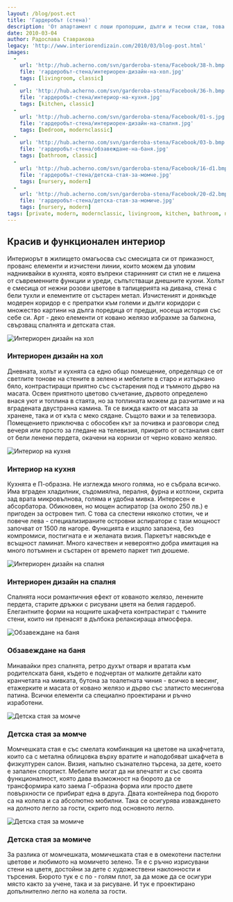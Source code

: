 ```yaml
---
layout: /blog/post.ect
title: 'Гардеробът (стена)'
description: 'От апартамент с лоши пропорции, дълги и тесни стаи, това жилище се превръща не само в функционално и удобно място за живеене, а в дом, събрал в себе си аристократична елегантност, спокойствие и уют'
date: 2010-03-04
author: Радослава Ставракова
legacy: 'http://www.interiorendizain.com/2010/03/blog-post.html'
images:
  -
    url: 'http://hub.acherno.com/svn/garderoba-stena/Facebook/38-h.bmp'
    file: 'гардеробът-стена/интериорен-дизайн-на-хол.jpg'
    tags: [livingroom, classic]
  -
    url: 'http://hub.acherno.com/svn/garderoba-stena/Facebook/36-h.bmp'
    file: 'гардеробът-стена/интериор-на-кухня.jpg'
    tags: [kitchen, classic]
  -
    url: 'http://hub.acherno.com/svn/garderoba-stena/Facebook/01-s.jpg'
    file: 'гардеробът-стена/интериорен-дизайн-на-спалня.jpg'
    tags: [bedroom, modernclassic]
  -
    url: 'http://hub.acherno.com/svn/garderoba-stena/Facebook/03-b.bmp'
    file: 'гардеробът-стена/обзавеждане-на-баня.jpg'
    tags: [bathroom, classic]
  -
    url: 'http://hub.acherno.com/svn/garderoba-stena/Facebook/16-d1.bmp'
    file: 'гардеробът-стена/детска-стая-за-момче.jpg'
    tags: [nursery, modern]
  -
    url: 'http://hub.acherno.com/svn/garderoba-stena/Facebook/20-d2.bmp'
    file: 'гардеробът-стена/детска-стая-за-момиче.jpg'
    tags: [nursery, modern]
tags: [private, modern, modernclassic, livingroom, kitchen, bathroom, nursery, bedroom]
---
```

## Красив и **функционален интериор**
Интериорът в жилището омагьосва със смесицата си от приказност, прованс елементи и изчистени линии, които можем да уловим надниквайки в кухнята, която въпреки старинният си стил не е лишена от съвременните функции и уреди, съпътстващи днешните кухни. Холът е смесица от нежни розови цветове в тапицерията на дивана, стена с бели тухли и елементите от състарен метал. Изчистеният и донякъде модерен коридор е с препратки към големи и дълги коридори с множество картини на дълга поредица от предци, носеща история със себе си. Арт - деко елементи от ковано желязо избрахме за балкона, свързващ спалнята и детската стая. 

![Интериорен дизайн на хол](гардеробът-стена/интериорен-дизайн-на-хол.jpg)
### Интериорен дизайн на **хол**

Дневната, холът и кухнята са едно общо помещение, определящо се от светлите тонове на стените в зелено и мебелите в старо и изтъркано бяло, контрастиращи приятно със състарения под и тъмното дърво на масата. Освен приятното  цветово съчетание, дървото определено внася уют и топлина в стаята, но за топлината можем да разчитаме и на вградената двустранна камина. Тя се вижда както от масата за хранене, така и от къта с меко сядане. Същото важи и за телевизора. Помещението приключва с обособен кът за почивка и разговори след вечеря или просто за гледане на телевизия, прикрито от останалия свят от бели ленени пердета, окачени на корнизи от черно ковано желязо.

![Интериор на кухня](гардеробът-стена/интериор-на-кухня.jpg)
### Интериор на **кухня**

Кухнята е П-образна. Не изглежда много голяма, но е събрала всичко. Има вграден хладилник, съдомиялна, пералня, фурна и котлони, скрита зад врата микровълнова, голяма и удобна мивка. 
Интересен е абсорбатора. Обикновен, но мощен аспиратор (за около 250 лв.) е пригоден за островен тип. С това са спестени няколко стотин, че и повече лева - специализираните островни аспиратори с тази мощност започват от 1500 лв нагоре. Функцията е изцяло запазена, без компромиси, постигната е и желаната визия. Паркетът навсякъде е всъщност ламинат. Много качествен и невероятно добра имитация на много потъмнен и състарен от времето паркет тип дюшеме. 

![Интериорен дизайн на спалня](гардеробът-стена/интериорен-дизайн-на-спалня.jpg)
### Интериорен дизайн на **спалня**

Спалнята носи романтичния ефект от кованото желязо, ленените пердета, старите дръжки с рисувани цветя на белия гардероб. Елегантните форми на нощните шкафчета контрастират с тъмните стени, които ни пренасят в дълбока релаксираща атмосфера.

![Обзавеждане на баня](гардеробът-стена/обзавеждане-на-баня.jpg)
### Обзавеждане на **баня**

Минавайки през спалнята, ретро духът отваря и вратата към родителската баня, където е подчертан от малките детайли като кранчетата на мивката, бутона за тоалетната чиния - всичко в месинг, етажерките и масата от ковано желязо и дърво със златисто месингова патина. Всички елементи са специално проектирани и ръчно изработени. 

![Детска стая за момче](гардеробът-стена/детска-стая-за-момче.jpg)
### Детска стая за **момче**

Момчешката стая е със смелата комбинация на цветове на шкафчетата, които са с метална облицовка върху вратите и наподобяват шкафчета в физкултурен салон. Визия, напълно съзнателно търсена, за дете, което е запален спортист. Мебелите могат да ни впечатят и със своята функционалност, която дава възможност на бюрото да се трансформира като заема Г-образна форма или просто двете повърхности се прибират една в друга. Двата контейнера под бюрото са на колела и са абсолютно мобилни. Така се осигурява изваждането на долното легло за гости, скрито под основното легло.

![Детска стая за момиче](гардеробът-стена/детска-стая-за-момиче.jpg)
### Детска стая за **момиче**

За разлика от момчешката, момичешката стая е в омекотени пастелни цветове и любимото на момичето зелено. Тя е с ръчно изрисувани стени на цветя, достойни за дете с художествени наклонности и търсения. Бюрото тук е с по - голям плот, за да може да се осигури място както за учене, така и за рисуване. И тук е проектирано допълнително легло на колела за гости.